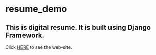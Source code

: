 # resume_demo

## This is digital resume. It is built using Django Framework.

Click [HERE](https://sharof17.pythonanywhere.com/) to see the web-site.
